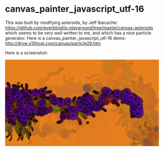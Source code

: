 # canvas_painter_javascript_utf-16

This was built by modifying asteroids, by Jeff Ibacache:
https://github.com/everblind/js-playground/tree/master/canvas-asteroids
which seems to be very well written to me, and which has a nice particle generator. 
Here is a canvas_painter_javascript_utf-16 demo: http://drive.x10host.com/canvas/particle29.htm   
  
Here is a screenshot:  

![screenshot](https://github.com/thismain/canvas_painter_javascript_utf-16/blob/main/Screenshot%20at%202020-10-29%2010-03-14.png?raw=true)
